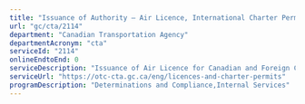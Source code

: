 ```yaml
---
title: "Issuance of Authority – Air Licence, International Charter Permits and Wet Lease"
url: "gc/cta/2114"
department: "Canadian Transportation Agency"
departmentAcronym: "cta"
serviceId: "2114"
onlineEndtoEnd: 0
serviceDescription: "Issuance of Air Licence for Canadian and Foreign Carriers, Issuance of Charter Permit and Wet Lease authorisation."
serviceUrl: "https://otc-cta.gc.ca/eng/licences-and-charter-permits"
programDescription: "Determinations and Compliance,Internal Services"
---
```


